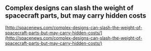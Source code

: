 ## Complex designs can slash the weight of spacecraft parts, but may carry hidden costs
  
  [http://spacenews.com/complex-designs-can-slash-the-weight-of-spacecraft-parts-but-may-carry-hidden-costs/](http://spacenews.com/complex-designs-can-slash-the-weight-of-spacecraft-parts-but-may-carry-hidden-costs/)